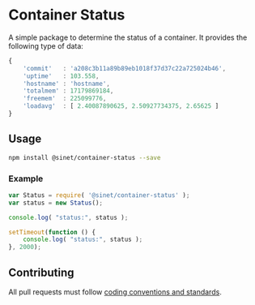 # Container Status

A simple package to determine the status of a container. It provides the following type of data:

```javascript
{
	'commit'   : 'a208c3b11a89b89eb1018f37d37c22a725024b46',
	'uptime'   : 103.558,
	'hostname' : 'hostname',
	'totalmem' : 17179869184,
	'freemem'  : 225099776,
	'loadavg'  : [ 2.40087890625, 2.50927734375, 2.65625 ]
}
```

## Usage

```bash
npm install @sinet/container-status --save
```

### Example
```javascript
var Status = require( '@sinet/container-status' );
var status = new Status();

console.log( "status:", status );

setTimeout(function () {
	console.log( "status:", status );
}, 2000);

```

## Contributing
All pull requests must follow [coding conventions and standards](https://github.com/School-Improvement-Network/coding-conventions).
